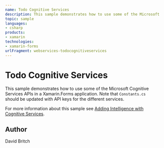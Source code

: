 ```yaml
---
name: Todo Cognitive Services
description: This sample demonstrates how to use some of the Microsoft Cognitive Services APIs in a Xamarin.Forms application. Note that Constants.cs should be updated with API keys for the different services.
topic: sample
languages:
- csharp
products:
- xamarin
technologies:
- xamarin-forms
urlFragment: webservices-todocognitiveservices
---
```

Todo Cognitive Services
=======================

This sample demonstrates how to use some of the Microsoft Cognitive Services APIs in a Xamarin.Forms application. Note that `Constants.cs` should be updated with API keys for the different services.

For more information about this sample see [Adding Intelligence with Cognitive Services](https://developer.xamarin.com/guides/xamarin-forms/web-services/cognitive-services/).

Author
------

David Britch

